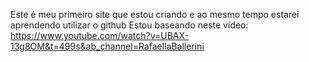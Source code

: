 Este é meu primeiro site que estou criando e ao mesmo tempo estarei aprendendo utilizar o github
Estou baseando neste vídeo: https://www.youtube.com/watch?v=UBAX-13g8OM&t=499s&ab_channel=RafaellaBallerini